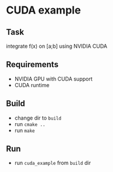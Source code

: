 # CUDA example

## Task

integrate f(x) on [a;b] using NVIDIA CUDA

## Requirements

* NVIDIA GPU with CUDA support
* CUDA runtime

## Build

* change dir to `build`
* run `cmake ..`
* run `make`

## Run

* run `cuda_example` from `build` dir


